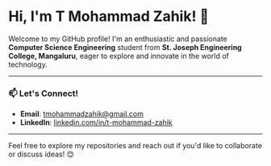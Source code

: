 # Hi, I'm T Mohammad Zahik! 👋

Welcome to my GitHub profile! I'm an enthusiastic and passionate **Computer Science Engineering** student from **St. Joseph Engineering College, Mangaluru**, eager to explore and innovate in the world of technology.


---


### 📫 Let's Connect!
- **Email**: [tmohammadzahik@gmail.com](mailto:tmohammadzahik@gmail.com)
- **LinkedIn**: [linkedin.com/in/t-mohammad-zahik](https://www.linkedin.com/in/t-mohammad-zahik-b7948b278)


---

Feel free to explore my repositories and reach out if you'd like to collaborate or discuss ideas! 😊

